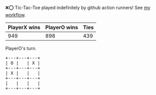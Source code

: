 :x::o: Tic-Tac-Toe played indefinitely by github action runners! See [my workflow](.github/workflows/play.yaml).

|PlayerX wins|PlayerO wins|Ties|
|-|-|-|
|949|898|439|

PlayerO's turn.

<pre>
+---+---+---+
| O |   | X |
+---+---+---+
| X |   |   |
+---+---+---+
|   |   |   |
+---+---+---+
</pre>